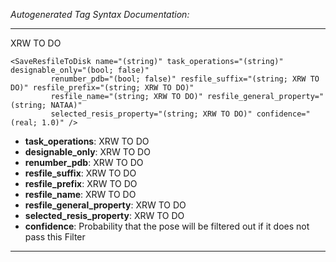 _Autogenerated Tag Syntax Documentation:_

---
XRW TO DO

```
<SaveResfileToDisk name="(string)" task_operations="(string)" designable_only="(bool; false)"
         renumber_pdb="(bool; false)" resfile_suffix="(string; XRW TO DO)" resfile_prefix="(string; XRW TO DO)"
         resfile_name="(string; XRW TO DO)" resfile_general_property="(string; NATAA)"
         selected_resis_property="(string; XRW TO DO)" confidence="(real; 1.0)" />
```

-   **task_operations**: XRW TO DO
-   **designable_only**: XRW TO DO
-   **renumber_pdb**: XRW TO DO
-   **resfile_suffix**: XRW TO DO
-   **resfile_prefix**: XRW TO DO
-   **resfile_name**: XRW TO DO
-   **resfile_general_property**: XRW TO DO
-   **selected_resis_property**: XRW TO DO
-   **confidence**: Probability that the pose will be filtered out if it does not pass this Filter

---
